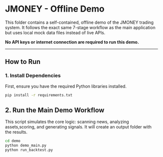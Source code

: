 # JMONEY - Offline Demo

This folder contains a self-contained, offline demo of the JMONEY trading system. It follows the exact same 7-stage workflow as the main application but uses local mock data files instead of live APIs.

**No API keys or internet connection are required to run this demo.**

---

## How to Run

### 1. Install Dependencies
First, ensure you have the required Python libraries installed.

```sh
pip install -r requirements.txt
```

## 2. Run the Main Demo Workflow
This script simulates the core logic: scanning news, analyzing assets,scoring, and generating signals. It will create an output folder with the results.

```sh
cd demo
python demo_main.py
python run_backtest.py
```

